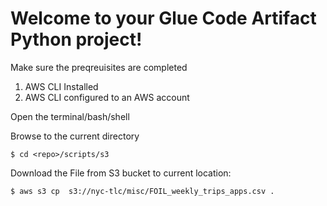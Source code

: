 
# Welcome to your Glue Code Artifact Python project!

Make sure the preqreuisites are completed
1. AWS CLI Installed
2. AWS CLI configured to an AWS account

Open the terminal/bash/shell

Browse to the current directory
```
$ cd <repo>/scripts/s3
``` 
Download the File from S3 bucket to current location:
```
$ aws s3 cp  s3://nyc-tlc/misc/FOIL_weekly_trips_apps.csv .
```
